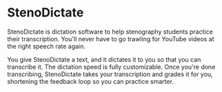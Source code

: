 # StenoDictate

StenoDictate is dictation software to help stenography students practice their
transcription. You'll never have to go trawling for YouTube videos at the right
speech rate again.

You give StenoDictate a text, and it dictates it to you so that you can
transcribe it.  The dictation speed is fully customizable. Once you're done
transcribing, StenoDictate takes your transcription and grades it for you,
shortening the feedback loop so you can practice smarter.

